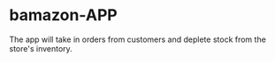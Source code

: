 # bamazon-APP
 The app will take in orders from customers and deplete stock from the store's inventory.
